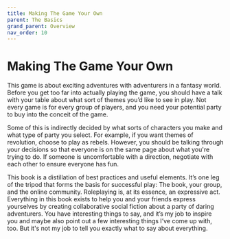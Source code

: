 ```yaml
---
title: Making The Game Your Own
parent: The Basics
grand_parent: Overview
nav_order: 10
---
```


# Making The Game Your Own
This game is about exciting adventures with adventurers in a fantasy world. Before you get too far into actually playing the game, you should have a talk with your table about what sort of themes you’d like to see in play. Not every game is for every group of players, and you need your potential party to buy into the conceit of the game.

Some of this is indirectly decided by what sorts of characters you make and what type of party you select. For example, if you want
themes of revolution, choose to play as rebels. However, you should be talking through your decisions so that everyone is on the same page about what you're trying to do. If someone is uncomfortable with a direction, negotiate with each other to ensure everyone has fun.

This book is a distillation of best practices and useful elements. It’s one leg of the tripod that forms the basis for successful play: The book, your group, and the online community. Roleplaying is, at its essence, an expressive act. Everything in this book exists to help you and your friends express yourselves by creating collaborative social fiction about a party of daring adventurers. You have interesting things to say, and it’s my job to inspire you and maybe also point out a few interesting things I’ve come up with, too. But it's not my job to tell you exactly what to say about everything.